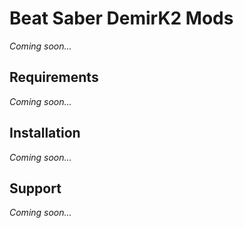 # Beat Saber DemirK2 Mods
*Coming soon...*

## Requirements
*Coming soon...*

## Installation
*Coming soon...*

## Support
*Coming soon...*